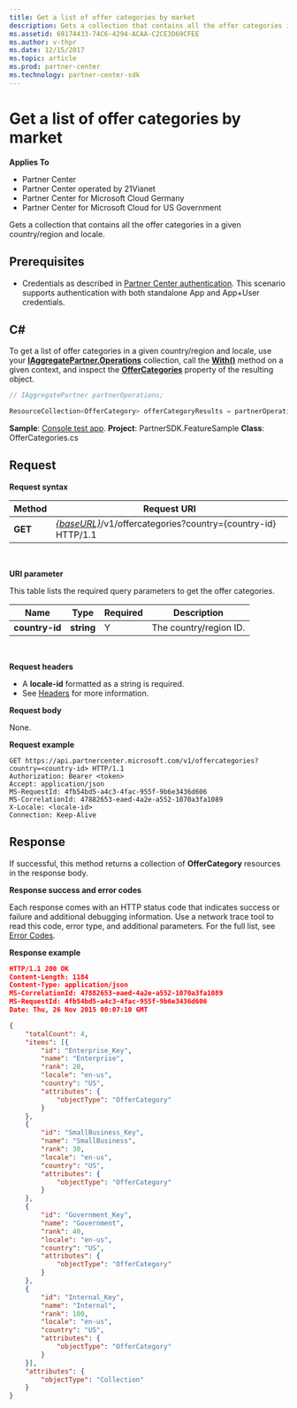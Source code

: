 ```yaml
---
title: Get a list of offer categories by market
description: Gets a collection that contains all the offer categories in a given country/region and locale.
ms.assetid: 69174433-74C6-4294-ACAA-C2CE3D69CFEE
ms.author: v-thpr
ms.date: 12/15/2017
ms.topic: article
ms.prod: partner-center
ms.technology: partner-center-sdk
---
```


# Get a list of offer categories by market


**Applies To**

-   Partner Center
-   Partner Center operated by 21Vianet
-   Partner Center for Microsoft Cloud Germany
-   Partner Center for Microsoft Cloud for US Government

Gets a collection that contains all the offer categories in a given country/region and locale.

## <span id="Prerequisites"></span><span id="prerequisites"></span><span id="PREREQUISITES"></span>Prerequisites


-   Credentials as described in [Partner Center authentication](partner-center-authentication.md). This scenario supports authentication with both standalone App and App+User credentials.

## <span id="C_"></span><span id="c_"></span>C#


To get a list of offer categories in a given country/region and locale, use your [**IAggregatePartner.Operations**](https://docs.microsoft.com/dotnet/api/microsoft.store.partnercenter.iaggregatepartner) collection, call the [**With()**](https://docs.microsoft.com/dotnet/api/microsoft.store.partnercenter.iaggregatepartner.with) method on a given context, and inspect the [**OfferCategories**](https://docs.microsoft.com/dotnet/api/microsoft.store.partnercenter.ipartner.offercategories) property of the resulting object.

``` csharp
// IAggregatePartner partnerOperations;

ResourceCollection<OfferCategory> offerCategoryResults = partnerOperations.With(RequestContextFactory.Instance.Create()).OfferCategories.ByCountry("US").Get();
```

**Sample**: [Console test app](console-test-app.md). **Project**: PartnerSDK.FeatureSample **Class**: OfferCategories.cs

## <span id="Request"></span><span id="request"></span><span id="REQUEST"></span>Request


**Request syntax**

| Method  | Request URI                                                                                  |
|---------|----------------------------------------------------------------------------------------------|
| **GET** | [*{baseURL}*](partner-center-rest-urls.md)/v1/offercategories?country={country-id} HTTP/1.1 |

 

**URI parameter**

This table lists the required query parameters to get the offer categories.

| Name           | Type       | Required | Description            |
|----------------|------------|----------|------------------------|
| **country-id** | **string** | Y        | The country/region ID. |

 

**Request headers**

-   A **locale-id** formatted as a string is required.
-   See [Headers](headers.md) for more information.

**Request body**

None.

**Request example**

```
GET https://api.partnercenter.microsoft.com/v1/offercategories?country=<country-id> HTTP/1.1
Authorization: Bearer <token>
Accept: application/json
MS-RequestId: 4fb54bd5-a4c3-4fac-955f-9b6e3436d606
MS-CorrelationId: 47882653-eaed-4a2e-a552-1070a3fa1089
X-Locale: <locale-id>
Connection: Keep-Alive
```

## <span id="Response"></span><span id="response"></span><span id="RESPONSE"></span>Response


If successful, this method returns a collection of **OfferCategory** resources in the response body.

**Response success and error codes**

Each response comes with an HTTP status code that indicates success or failure and additional debugging information. Use a network trace tool to read this code, error type, and additional parameters. For the full list, see [Error Codes](error-codes.md).

**Response example**

``` json
HTTP/1.1 200 OK
Content-Length: 1184
Content-Type: application/json
MS-CorrelationId: 47882653-eaed-4a2e-a552-1070a3fa1089
MS-RequestId: 4fb54bd5-a4c3-4fac-955f-9b6e3436d606
Date: Thu, 26 Nov 2015 00:07:10 GMT

{
    "totalCount": 4,
    "items": [{
        "id": "Enterprise_Key",
        "name": "Enterprise",
        "rank": 20,
        "locale": "en-us",
        "country": "US",
        "attributes": {
            "objectType": "OfferCategory"
        }
    },
    {
        "id": "SmallBusiness_Key",
        "name": "SmallBusiness",
        "rank": 30,
        "locale": "en-us",
        "country": "US",
        "attributes": {
            "objectType": "OfferCategory"
        }
    },
    {
        "id": "Government_Key",
        "name": "Government",
        "rank": 40,
        "locale": "en-us",
        "country": "US",
        "attributes": {
            "objectType": "OfferCategory"
        }
    },
    {
        "id": "Internal_Key",
        "name": "Internal",
        "rank": 100,
        "locale": "en-us",
        "country": "US",
        "attributes": {
            "objectType": "OfferCategory"
        }
    }],
    "attributes": {
        "objectType": "Collection"
    }
}

```

 

 




